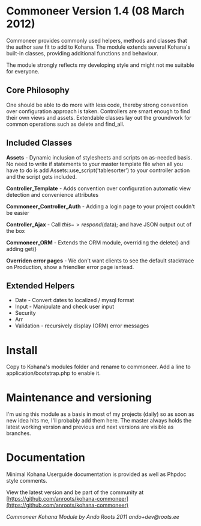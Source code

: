 Commoneer Version 1.4 (08 March 2012)
=======================================

Commoneer provides commonly used helpers, methods and classes that the author saw fit to add to Kohana.
The module extends several Kohana's built-in classes, providing additional functions and behaviour.

The module strongly reflects my developing style and might not me suitable for everyone.

Core Philosophy
---------------

One should be able to do more with less code, thereby strong convention over configuration approach is taken. Controllers are smart enough to find their own views and assets.
Extendable classes lay out the groundwork for common operations such as delete and find_all.

Included Classes
----------------

**Assets** - Dynamic inclusion of stylesheets and scripts on as-needed basis.
No need to write if statements to your master template file when all you have to do is add
    Assets::use_script('tablesorter')
to your controller action and the script gets included.

**Controller_Template** - Adds convention over configuration automatic view detection and convenience attributes

**Commoneer_Controller_Auth** - Adding a login page to your project couldn't be easier

**Controller_Ajax** - Call $this->respond($data); and have JSON output out of the box

**Commoneer_ORM** - Extends the ORM module, overriding the delete() and adding get()

**Overriden error pages** - We don't want clients to see the default stacktrace on Production, show a friendlier error page isntead.


Extended Helpers
----------------
* Date - Convert dates to localized / mysql format
* Input - Manipulate and check user input
* Security
* Arr
* Validation - recursively display (ORM) error messages


Install
=======

Copy to Kohana's modules folder and rename to commoneer. Add a line to application/bootstrap.php to enable it.

Maintenance and versioning
==========================
I'm using this module as a basis in most of my projects (daily) so as soon as new idea hits me, I'll probably add them here.
The master always holds the latest working version and previous and next versions are visible as branches.

Documentation
=============

Minimal Kohana Userguide documentation is provided as well as Phpdoc style comments.

View the latest version and be part of the community at [https://github.com/anroots/kohana-commoneer](https://github.com/anroots/kohana-commoneer)

_Commoneer Kohana Module by Ando Roots 2011 ando+dev@roots.ee_